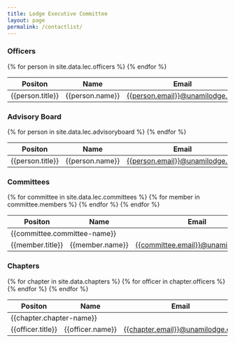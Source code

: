 ```yaml
---
title: Lodge Executive Committee
layout: page
permalink: /contactlist/
---
```

<h3 class="mt-5">Officers</h3>
<table class="table table-responsive table-striped mt-3">
  <thead>
    <tr>
      <th scope="col">Positon</th>
      <th scope="col">Name</th>
      <th scope="col">Email</th>
    </tr>
  </thead>
  <tbody>
    {% for person in site.data.lec.officers %}
      <tr>
        <td>{{person.title}}</td>
        <td>{{person.name}}</td>
        <td><a href="/contact?recipient={{person.email}}">{{person.email}}@unamilodge.org</a></td>
      </tr>
    {% endfor %}
  </tbody>
</table>
<h3 class="mt-5">Advisory Board</h3>
<table class="table table-responsive table-striped mt-3">
  <thead>
    <tr>
      <th scope="col">Positon</th>
      <th scope="col">Name</th>
      <th scope="col">Email</th>
    </tr>
  </thead>
  <tbody>
    {% for person in site.data.lec.advisoryboard %}
      <tr>
        <td>{{person.title}}</td>
        <td>{{person.name}}</td>
        <td><a href="/contact?recipient={{person.email}}">{{person.email}}@unamilodge.org</a></td>
      </tr>
    {% endfor %}
  </tbody>
</table>
<h3 class="mt-5">Committees</h3>
<table class="table table-responsive mt-3">
  <thead>
    <tr>
      <th scope="col">Positon</th>
      <th scope="col">Name</th>
      <th scope="col">Email</th>
    </tr>
  </thead>
  <tbody>
    {% for committee in site.data.lec.committees %}
      <tr class="table-active"><td colspan="3">{{committee.committee-name}}</td></tr>
      {% for member in committee.members %}
        <tr>
          <td>{{member.title}}</td>
          <td>{{member.name}}</td>
          <td><a href="/contact?recipient={{committee.email}}">{{committee.email}}@unamilodge.org</a></td>
        </tr>
      {% endfor %}
    {% endfor %}
  </tbody>
</table>
<h3 class="mt-5">Chapters</h3>
<table class="table table-responsive mt-3">
  <thead>
    <tr>
      <th scope="col">Positon</th>
      <th scope="col">Name</th>
      <th scope="col">Email</th>
    </tr>
  </thead>
  <tbody>
    {% for chapter in site.data.chapters %}
      <tr class="table-active"><td colspan="3">{{chapter.chapter-name}}</td></tr>
      {% for officer in chapter.officers %}
        <tr>
          <td>{{officer.title}}</td>
          <td>{{officer.name}}</td>
          <td><a href="mailto:{{chapter.email}}@unamilodge.org">{{chapter.email}}@unamilodge.org</a></td>
        </tr>
      {% endfor %}
    {% endfor %}
  </tbody>
</table>
